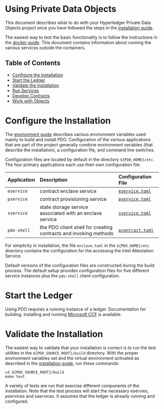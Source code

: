 <!---
Licensed under Creative Commons Attribution 4.0 International License
https://creativecommons.org/licenses/by/4.0/
--->
# Using Private Data Objects

This document describes what to do with your Hyperledger Private Data Objects
project once you have followed the steps in the
[installation guide](install.md).

The easiest way to test the basic functionality is to follow the
instructions in the [docker guide](../docker/README.md). This document
contains information about running the various services outside the
containers.

## Table of Contents

- [Configure the Installation](#configure)
- [Start the Ledger](#ledger)
- [Validate the Installation](#validating)
- [Run Services](#services)
- [Develop Contracts](../contracts/docs/contracts.md)
- [Work with Objects](../client/docs/USAGE.md)

# <a name="configure">Configure the Installation

The [environment guide](environment.md) describes various environment
variables used mainly to build and install PDO. Configuration of the
various applications that are part of the project generally combine
environment variables (that describe the installation), a configuration
file, and command line switches.

Configuration files are located by default in the directory
`${PDO_HOME}/etc`. The four primary applications each use their own
configuration file:

| Application | Description  | Configuration File  |
|:--|:--|:--|
| `eservice` | contract enclave service | [`eservice.toml`](../build/opt/pdo/templates/eservice.toml) |
| `pservice` | contract provisioning service | [`pservice.toml`](../build/opt/pdo/templates/pservice.toml) |
| `sservice` | state storage service associated with an enclave service | [`sservice.toml`](../build/opt/pdo/templates/sservice.toml) |
| `pdo-shell` | the PDO client shell for creating contracts and invoking methods | [`pcontract.toml`](../build/opt/pdo/templates/pcontract.toml) |

For simplicity in installation, the file `enclave.toml` in the
`${PDO_HOME}/etc` directory contains the configuration for the accessing
the Intel Attestation Service.

Default versions of the configuration files are constructed during the
build process. The default setup provides configuration files for five
different service instances plus the `pdo-shell` client configuration.

# <a name="ledger">Start the Ledger

Using PDO requires a running instance of a ledger. Documentation for
building, installing and running [Microsoft CCF](../ledgers/ccf/README.md)
is available.

# <a name="validating">Validate the Installation

The easiest way to validate that your installation is correct is to run
the test utilities in the `${PDO_SOURCE_ROOT}/build` directory. With the
proper environment variables set and the virtual environment activated
as described in the [installation guide](install.md), run these
commands:

```
cd ${PDO_SOURCE_ROOT}/build
make test
```

A variety of tests are run that exercise different components of the
installation. Note that the test process will start the necessary
eservies, pservices and sservices. It assumes that the ledger is
already running and configured.
